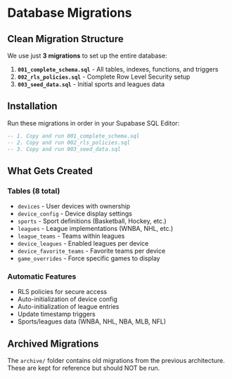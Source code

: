 # Database Migrations

## Clean Migration Structure

We use just **3 migrations** to set up the entire database:

1. **`001_complete_schema.sql`** - All tables, indexes, functions, and triggers
2. **`002_rls_policies.sql`** - Complete Row Level Security setup
3. **`003_seed_data.sql`** - Initial sports and leagues data

## Installation

Run these migrations in order in your Supabase SQL Editor:

```sql
-- 1. Copy and run 001_complete_schema.sql
-- 2. Copy and run 002_rls_policies.sql
-- 3. Copy and run 003_seed_data.sql
```

## What Gets Created

### Tables (8 total)
- `devices` - User devices with ownership
- `device_config` - Device display settings
- `sports` - Sport definitions (Basketball, Hockey, etc.)
- `leagues` - League implementations (WNBA, NHL, etc.)
- `league_teams` - Teams within leagues
- `device_leagues` - Enabled leagues per device
- `device_favorite_teams` - Favorite teams per device
- `game_overrides` - Force specific games to display

### Automatic Features
- RLS policies for secure access
- Auto-initialization of device config
- Auto-initialization of league entries
- Update timestamp triggers
- Sports/leagues data (WNBA, NHL, NBA, MLB, NFL)

## Archived Migrations

The `archive/` folder contains old migrations from the previous architecture. These are kept for reference but should NOT be run.